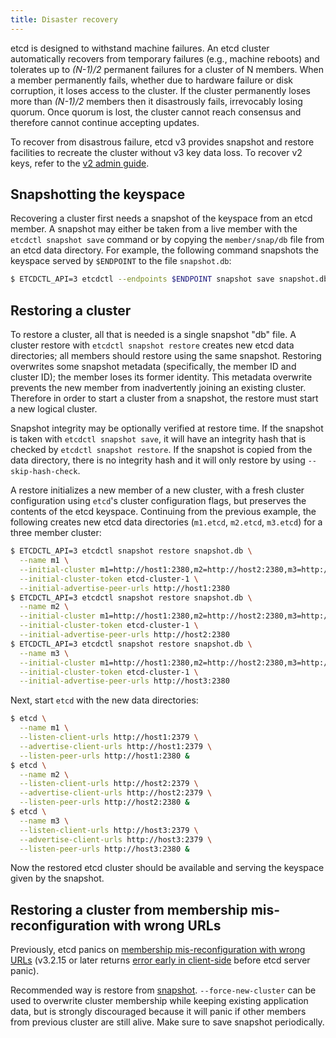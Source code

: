 ```yaml
---
title: Disaster recovery
---
```


etcd is designed to withstand machine failures. An etcd cluster automatically recovers from temporary failures (e.g.,
machine reboots) and tolerates up to *(N-1)/2* permanent failures for a cluster of N members. When a member permanently
fails, whether due to hardware failure or disk corruption, it loses access to the cluster. If the cluster permanently
loses more than *(N-1)/2* members then it disastrously fails, irrevocably losing quorum. Once quorum is lost, the
cluster cannot reach consensus and therefore cannot continue accepting updates.

To recover from disastrous failure, etcd v3 provides snapshot and restore facilities to recreate the cluster without v3
key data loss. To recover v2 keys, refer to the [v2 admin guide][v2_recover].

[v2_recover]: /docs/v2/admin_guide#disaster-recovery

## Snapshotting the keyspace

Recovering a cluster first needs a snapshot of the keyspace from an etcd member. A snapshot may either be taken from a
live member with the `etcdctl snapshot save` command or by copying the `member/snap/db` file from an etcd data
directory. For example, the following command snapshots the keyspace served by `$ENDPOINT` to the file `snapshot.db`:

```sh
$ ETCDCTL_API=3 etcdctl --endpoints $ENDPOINT snapshot save snapshot.db
```

## Restoring a cluster

To restore a cluster, all that is needed is a single snapshot "db" file. A cluster restore
with `etcdctl snapshot restore` creates new etcd data directories; all members should restore using the same snapshot.
Restoring overwrites some snapshot metadata (specifically, the member ID and cluster ID); the member loses its former
identity. This metadata overwrite prevents the new member from inadvertently joining an existing cluster. Therefore in
order to start a cluster from a snapshot, the restore must start a new logical cluster.

Snapshot integrity may be optionally verified at restore time. If the snapshot is taken with `etcdctl snapshot save`, it
will have an integrity hash that is checked by `etcdctl snapshot restore`. If the snapshot is copied from the data
directory, there is no integrity hash and it will only restore by using `--skip-hash-check`.

A restore initializes a new member of a new cluster, with a fresh cluster configuration using `etcd`'s cluster
configuration flags, but preserves the contents of the etcd keyspace. Continuing from the previous example, the
following creates new etcd data directories (`m1.etcd`, `m2.etcd`, `m3.etcd`) for a three member cluster:

```sh
$ ETCDCTL_API=3 etcdctl snapshot restore snapshot.db \
  --name m1 \
  --initial-cluster m1=http://host1:2380,m2=http://host2:2380,m3=http://host3:2380 \
  --initial-cluster-token etcd-cluster-1 \
  --initial-advertise-peer-urls http://host1:2380
$ ETCDCTL_API=3 etcdctl snapshot restore snapshot.db \
  --name m2 \
  --initial-cluster m1=http://host1:2380,m2=http://host2:2380,m3=http://host3:2380 \
  --initial-cluster-token etcd-cluster-1 \
  --initial-advertise-peer-urls http://host2:2380
$ ETCDCTL_API=3 etcdctl snapshot restore snapshot.db \
  --name m3 \
  --initial-cluster m1=http://host1:2380,m2=http://host2:2380,m3=http://host3:2380 \
  --initial-cluster-token etcd-cluster-1 \
  --initial-advertise-peer-urls http://host3:2380
```

Next, start `etcd` with the new data directories:

```sh
$ etcd \
  --name m1 \
  --listen-client-urls http://host1:2379 \
  --advertise-client-urls http://host1:2379 \
  --listen-peer-urls http://host1:2380 &
$ etcd \
  --name m2 \
  --listen-client-urls http://host2:2379 \
  --advertise-client-urls http://host2:2379 \
  --listen-peer-urls http://host2:2380 &
$ etcd \
  --name m3 \
  --listen-client-urls http://host3:2379 \
  --advertise-client-urls http://host3:2379 \
  --listen-peer-urls http://host3:2380 &
```

Now the restored etcd cluster should be available and serving the keyspace given by the snapshot.

## Restoring a cluster from membership mis-reconfiguration with wrong URLs

Previously, etcd panics
on [membership mis-reconfiguration with wrong URLs](https://github.com/etcd-io/etcd/issues/9173) (v3.2.15 or later
returns [error early in client-side](https://github.com/etcd-io/etcd/pull/9174) before etcd server panic).

Recommended way is restore from [snapshot](#snapshotting-the-keyspace). `--force-new-cluster` can be used to overwrite
cluster membership while keeping existing application data, but is strongly discouraged because it will panic if other
members from previous cluster are still alive. Make sure to save snapshot periodically.
